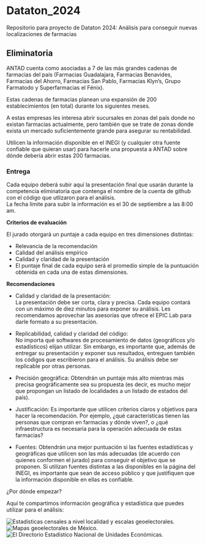 # Dataton_2024
Repositorio para proyecto de Dataton 2024: Análisis para conseguir nuevas localizaciones de farmacias

## Eliminatoria
ANTAD cuenta como asociadas a 7 de las más grandes cadenas de farmacias del país (Farmacias Guadalajara, Farmacias Benavides, Farmacias del Ahorro, Farmacias San Pablo, Farmacias Klyn’s, Grupo Farmatodo y Superfarmacias el Fénix).

Estas cadenas de farmacias planean una expansión de 200 establecimientos (en total) durante los siguientes meses.

A estas empresas les interesa abrir sucursales en zonas del país donde no existan farmacias actualmente, pero también que se trate de zonas donde exista un mercado suficientemente grande para asegurar su rentabilidad.

Utilicen la información disponible en el INEGI (y cualquier otra fuente confiable que quieran usar) para hacerle una propuesta a ANTAD sobre dónde debería abrir estas 200 farmacias. 

### Entrega

Cada equipo deberá subir aquí la presentación final que usarán durante la competencia eliminatoria que contenga el nombre de la cuenta de github con el código que utlizaron para el análisis.  
La fecha límite para subir la información es el 30 de septiembre a las 8:00 am.

**Criterios de evaluación**

El jurado otorgará un puntaje a cada equipo en tres dimensiones distintas:

- Relevancia de la recomendación
- Calidad del análisis empírico
- Calidad y claridad de la presentación
- El puntaje final de cada equipo será el promedio simple de la puntuación obtenida en cada una de estas dimensiones.

 **Recomendaciones**

- Calidad y claridad de la presentación:  
La presentación debe ser corta, clara y precisa. Cada equipo contará con un máximo de diez minutos para exponer su análisis. Les recomendamos aprovechar las asesorías que ofrece el EPIC Lab para darle formato a su presentación.

- Replicabilidad, calidad y claridad del código:  
No importa qué softwares de procesamiento de datos (geográficos y/o estadísticos) elijan utilizar. Sin embargo, es importante que, además de entregar su presentación y exponer sus resultados, entreguen también los códigos que escribieron para el análisis. Su análisis debe ser replicable por otras personas.

- Precisión geográfica:
  Obtendrán un puntaje más alto mientras más precisa geográficamente sea su propuesta (es decir, es mucho mejor que propongan un listado de localidades a un listado de estados del país).

- Justificación:
Es importante que utilicen criterios claros y objetivos para hacer la recomendación.  Por ejemplo, ¿qué características tienen las personas que compran en farmacias y dónde viven?, o  ¿qué infraestructura es necesaria para la operación adecuada de estas farmacias?

- Fuentes:
Obtendrán una mejor puntuación si las fuentes estadísticas y geográficas que utilicen son las más adecuadas (de acuerdo con quienes conformen el jurado) para conseguir el objetivo que se proponen. Si utilizan fuentes distintas a las disponibles en la página del INEGI, es importante que sean de acceso público y que justifiquen que la información disponible en ellas es confiable.

¿Por dónde empezar?

Aquí te compartimos información geográfica y estadística que puedes utilizar para el análisis:

![Estadísticas censales a nivel localidad y escalas geoelectorales.](https://www.inegi.org.mx/programas/ccpv/2020/#Datos_abiertos)
![Mapas geoelectorales de México.](https://cartografia.ine.mx/sige8/productosCartograficos/bases)
![El Directorio Estadístico Nacional de Unidades Económicas.](https://www.inegi.org.mx/app/descarga/?ti=6)

